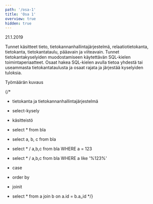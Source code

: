 ```yaml
---
path: '/osa-1'
title: 'Osa 1'
overview: true
hidden: true
---
```


<deadline>21.1.2019</deadline>


Tunnet käsitteet tieto, tietokannanhallintajärjestelmä, relaatiotietokanta, tietokanta, tietokantataulu, pääavain ja viiteavain. Tunnet tietokantakyselyiden muodostamiseen käytettävän SQL-kielen toimintaperiaatteet. Osaat hakea SQL-kielen avulla tietoa yhdestä tai useammasta tietokantataulusta ja osaat rajata ja järjestää kyselyiden tuloksia.


<please-login></please-login>

<pages-in-this-section></pages-in-this-section>

Työmäärän kuvaus

{/*
- tietokanta ja tietokannanhallintajärjestelmä

- select-kysely
- käsitteistö

- select * from bla
- select a, b, c from bla
- select * / a,b,c from bla WHERE a = 123
- select * / a,b,c from bla WHERE a like '%123%'
- case

- order by

- joinit
- select * from a join b on a.id = b.a_id
*/}

<exercises-in-this-section></exercises-in-this-section>
